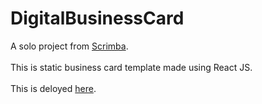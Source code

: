 # DigitalBusinessCard

A solo project from [Scrimba](https://scrimba.com/learn/frontend).
<br><br>
This is static business card template made using React JS. 
<br><br>
This is deloyed [here](https://magical-sherbet-b47d2d.netlify.app/).
